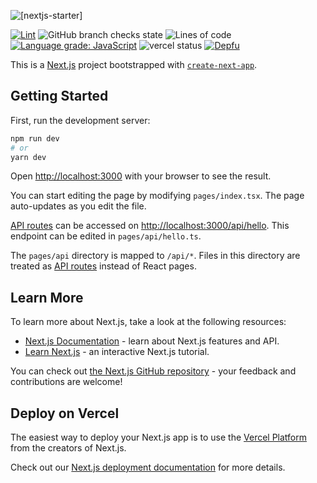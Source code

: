 ![[nextjs-starter]](https://socialify.git.ci/LordRonz/nextjs-starter/image?description=1&font=Source%20Code%20Pro&forks=1&issues=1&language=1&name=1&owner=1&pattern=Circuit%20Board&pulls=1&stargazers=1&theme=Dark)

[![Lint](https://github.com/LordRonz/nextjs-starter/actions/workflows/lint.yml/badge.svg?branch=main)](https://github.com/LordRonz/nextjs-starter/actions/workflows/lint.yml)
![GitHub branch checks state](https://img.shields.io/github/checks-status/lordronz/nextjs-starter/main)
![Lines of code](https://img.shields.io/tokei/lines/github/lordronz/nextjs-starter)
[![Language grade: JavaScript](https://img.shields.io/lgtm/grade/javascript/github/LordRonz/nextjs-starter.svg?logo=lgtm&logoWidth=18)](https://lgtm.com/projects/g/LordRonz/nextjs-starter/context:javascript)
![vercel status](https://img.shields.io/github/deployments/lordronz/nextjs-starter/production?logo=vercel&label=vercel)
[![Depfu](https://badges.depfu.com/badges/69ce5314c9854454048e94ee1db61a73/count.svg)](https://depfu.com/github/LordRonz/nextjs-starter?project_id=33102)

This is a [Next.js](https://nextjs.org/) project bootstrapped with [`create-next-app`](https://github.com/vercel/next.js/tree/canary/packages/create-next-app).

## Getting Started

First, run the development server:

```bash
npm run dev
# or
yarn dev
```

Open [http://localhost:3000](http://localhost:3000) with your browser to see the result.

You can start editing the page by modifying `pages/index.tsx`. The page auto-updates as you edit the file.

[API routes](https://nextjs.org/docs/api-routes/introduction) can be accessed on [http://localhost:3000/api/hello](http://localhost:3000/api/hello). This endpoint can be edited in `pages/api/hello.ts`.

The `pages/api` directory is mapped to `/api/*`. Files in this directory are treated as [API routes](https://nextjs.org/docs/api-routes/introduction) instead of React pages.

## Learn More

To learn more about Next.js, take a look at the following resources:

- [Next.js Documentation](https://nextjs.org/docs) - learn about Next.js features and API.
- [Learn Next.js](https://nextjs.org/learn) - an interactive Next.js tutorial.

You can check out [the Next.js GitHub repository](https://github.com/vercel/next.js/) - your feedback and contributions are welcome!

## Deploy on Vercel

The easiest way to deploy your Next.js app is to use the [Vercel Platform](https://vercel.com/new?utm_medium=default-template&filter=next.js&utm_source=create-next-app&utm_campaign=create-next-app-readme) from the creators of Next.js.

Check out our [Next.js deployment documentation](https://nextjs.org/docs/deployment) for more details.
